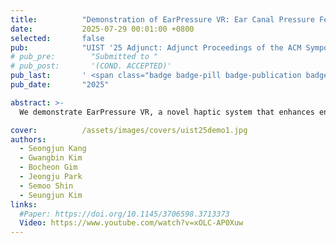 ```yaml
---
title:          "Demonstration of EarPressure VR: Ear Canal Pressure Feedback for Enhancing Environmental Presence in Virtual Reality"
date:           2025-07-29 00:01:00 +0800
selected:       false
pub:            "UIST '25 Adjunct: Adjunct Proceedings of the ACM Symposium on User Interface Software and Technology"
# pub_pre:        "Submitted to "
# pub_post:       '(COND. ACCEPTED)'
pub_last:       ' <span class="badge badge-pill badge-publication badge-success"></span>'
pub_date:       "2025"

abstract: >-
  We demonstrate EarPressure VR, a novel haptic system that enhances environmental presence in virtual reality by simulating atmospheric pressure changes through controlled air pressure modulation in the user's ear canal. The system uses a VR headset with sealed earbuds and a motor-driven syringe to safely generate pressure variations that simulate sensations like underwater depth or high-altitude environments (within ±40hPa of the ambient level). Attendees will experience two interactive scenarios: a gradual underwater descent, feeling a steady increase in inward pressure synchronized with depth; and instantaneous portal travel between high- and low-pressure worlds, feeling sudden and distinct environmental shifts. This demonstration showcases how leveraging the ear canal as a haptic channel can create more physically grounded and immersive virtual experiences.

cover:          /assets/images/covers/uist25demo1.jpg
authors:
  - Seongjun Kang
  - Gwangbin Kim
  - Bocheon Gim
  - Jeongju Park
  - Semoo Shin
  - Seungjun Kim
links:
  #Paper: https://doi.org/10.1145/3706598.3713373
  Video: https://www.youtube.com/watch?v=xOLC-AP0Xuw
---
```

